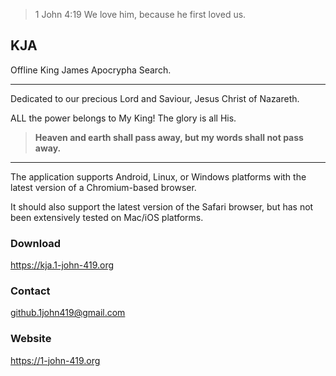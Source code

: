 
> 1 John 4:19 We love him, because he first loved us.

## KJA

Offline King James Apocrypha Search.

***

Dedicated to our precious Lord and Saviour, Jesus Christ of Nazareth.

ALL the power belongs to My King! The glory is all His.

> **Heaven and earth shall pass away, but my words shall not pass away.**

***

The application supports Android, Linux, or Windows platforms with the latest version of a Chromium-based browser.

It should also support the latest version of the Safari browser, but has not been extensively tested on Mac/iOS platforms.

### Download

<https://kja.1-john-419.org>

### Contact

<github.1john419@gmail.com>

### Website

<https://1-john-419.org>

